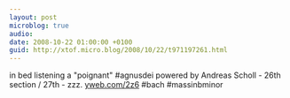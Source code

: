 ```yaml
---
layout: post
microblog: true
audio: 
date: 2008-10-22 01:00:00 +0100
guid: http://xtof.micro.blog/2008/10/22/t971197261.html
---
```

in bed listening a "poignant" #agnusdei powered by Andreas Scholl - 26th section / 27th - zzz. [yweb.com/2z6](http://yweb.com/2z6) #bach #massinbminor
